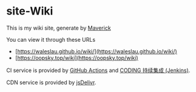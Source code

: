 # site-Wiki

This is my wiki site, generate by [Maverick](https://github.com/AlanDecode/Maverick)

You can view it through these URLs
- [https://waleslau.github.io/wiki/](https://waleslau.github.io/wiki/)
- [https://oopsky.top/wiki](https://oopsky.top/wiki)

CI service is provided by [GitHub Actions](https://github.com/features/actions) and [CODING 持续集成 (Jenkins)](https://help.coding.net/docs/devops/ci/introduce.html). 

CDN service is provided by [jsDelivr](https://www.jsdelivr.com/).
